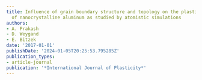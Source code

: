 ```yaml
---
title: Influence of grain boundary structure and topology on the plastic deformation
  of nanocrystalline aluminum as studied by atomistic simulations
authors:
- A. Prakash
- D. Weygand
- E. Bitzek
date: '2017-01-01'
publishDate: '2024-01-05T20:25:53.795285Z'
publication_types:
- article-journal
publication: '*International Journal of Plasticity*'
---
```

